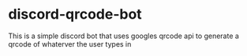 # discord-qrcode-bot

This is a simple discord bot that uses googles qrcode api to generate a qrcode of whaterver the user types in
